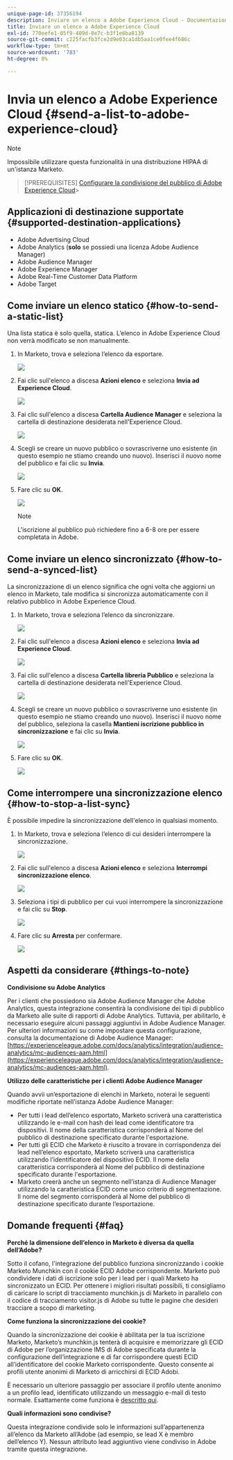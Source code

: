 ```yaml
---
unique-page-id: 37356194
description: Inviare un elenco a Adobe Experience Cloud - Documentazione Marketo - Documentazione del prodotto
title: Inviare un elenco a Adobe Experience Cloud
exl-id: 770eefe1-05f9-409d-8e7c-b3f1e6ba8139
source-git-commit: c225facfb3fce2d9e03ca1db5aa1ce0fee4f686c
workflow-type: tm+mt
source-wordcount: '783'
ht-degree: 0%

---
```


# Invia un elenco a Adobe Experience Cloud {#send-a-list-to-adobe-experience-cloud}

>[!NOTE]
>
>Impossibile utilizzare questa funzionalità in una distribuzione HIPAA di un&#39;istanza Marketo.

>[!PREREQUISITES]
[Configurare la condivisione del pubblico di Adobe Experience Cloud](/help/marketo/product-docs/core-marketo-concepts/miscellaneous/set-up-adobe-experience-cloud-audience-sharing.md)>
>

## Applicazioni di destinazione supportate {#supported-destination-applications}

* Adobe Advertising Cloud
* Adobe Analytics (**solo** se possiedi una licenza Adobe Audience Manager)
* Adobe Audience Manager
* Adobe Experience Manager
* Adobe Real-Time Customer Data Platform
* Adobe Target

## Come inviare un elenco statico {#how-to-send-a-static-list}

Una lista statica è solo quella, statica. L’elenco in Adobe Experience Cloud non verrà modificato se non manualmente.

1. In Marketo, trova e seleziona l’elenco da esportare.

   ![](assets/send-a-list-to-adobe-experience-cloud-1.png)

1. Fai clic sull&#39;elenco a discesa **Azioni elenco** e seleziona **Invia ad Experience Cloud**.

   ![](assets/send-a-list-to-adobe-experience-cloud-2.png)

1. Fai clic sull&#39;elenco a discesa **Cartella Audience Manager** e seleziona la cartella di destinazione desiderata nell&#39;Experience Cloud.

   ![](assets/send-a-list-to-adobe-experience-cloud-3.png)

1. Scegli se creare un nuovo pubblico o sovrascriverne uno esistente (in questo esempio ne stiamo creando uno nuovo). Inserisci il nuovo nome del pubblico e fai clic su **Invia**.

   ![](assets/send-a-list-to-adobe-experience-cloud-4.png)

1. Fare clic su **OK**.

   ![](assets/send-a-list-to-adobe-experience-cloud-5.png)

   >[!NOTE]
   L&#39;iscrizione al pubblico può richiedere fino a 6-8 ore per essere completata in Adobe.

## Come inviare un elenco sincronizzato {#how-to-send-a-synced-list}

La sincronizzazione di un elenco significa che ogni volta che aggiorni un elenco in Marketo, tale modifica si sincronizza automaticamente con il relativo pubblico in Adobe Experience Cloud.

1. In Marketo, trova e seleziona l’elenco da sincronizzare.

   ![](assets/send-a-list-to-adobe-experience-cloud-6.png)

1. Fai clic sull&#39;elenco a discesa **Azioni elenco** e seleziona **Invia ad Experience Cloud**.

   ![](assets/send-a-list-to-adobe-experience-cloud-7.png)

1. Fai clic sull&#39;elenco a discesa **Cartella libreria Pubblico** e seleziona la cartella di destinazione desiderata nell&#39;Experience Cloud.

   ![](assets/send-a-list-to-adobe-experience-cloud-8.png)

1. Scegli se creare un nuovo pubblico o sovrascriverne uno esistente (in questo esempio ne stiamo creando uno nuovo). Inserisci il nuovo nome del pubblico, seleziona la casella **Mantieni iscrizione pubblico in sincronizzazione** e fai clic su **Invia**.

   ![](assets/send-a-list-to-adobe-experience-cloud-9.png)

1. Fare clic su **OK**.

   ![](assets/send-a-list-to-adobe-experience-cloud-10.png)

## Come interrompere una sincronizzazione elenco {#how-to-stop-a-list-sync}

È possibile impedire la sincronizzazione dell&#39;elenco in qualsiasi momento.

1. In Marketo, trova e seleziona l’elenco di cui desideri interrompere la sincronizzazione.

   ![](assets/send-a-list-to-adobe-experience-cloud-11.png)

1. Fai clic sull&#39;elenco a discesa **Azioni elenco** e seleziona **Interrompi sincronizzazione elenco**.

   ![](assets/send-a-list-to-adobe-experience-cloud-12.png)

1. Seleziona i tipi di pubblico per cui vuoi interrompere la sincronizzazione e fai clic su **Stop**.

   ![](assets/send-a-list-to-adobe-experience-cloud-13.png)

1. Fare clic su **Arresta** per confermare.

   ![](assets/send-a-list-to-adobe-experience-cloud-14.png)

## Aspetti da considerare {#things-to-note}

**Condivisione su Adobe Analytics**

Per i clienti che possiedono sia Adobe Audience Manager che Adobe Analytics, questa integrazione consentirà la condivisione dei tipi di pubblico da Marketo alle suite di rapporti di Adobe Analytics. Tuttavia, per abilitarlo, è necessario eseguire alcuni passaggi aggiuntivi in Adobe Audience Manager. Per ulteriori informazioni su come impostare questa configurazione, consulta la documentazione di Adobe Audience Manager: [https://experienceleague.adobe.com/docs/analytics/integration/audience-analytics/mc-audiences-aam.html](https://experienceleague.adobe.com/docs/analytics/integration/audience-analytics/mc-audiences-aam.html).

**Utilizzo delle caratteristiche per i clienti Adobe Audience Manager**

Quando avvii un’esportazione di elenchi in Marketo, noterai le seguenti modifiche riportate nell’istanza Adobe Audience Manager:

* Per tutti i lead dell’elenco esportato, Marketo scriverà una caratteristica utilizzando le e-mail con hash dei lead come identificatore tra dispositivi. Il nome della caratteristica corrisponderà al Nome del pubblico di destinazione specificato durante l&#39;esportazione.
* Per tutti gli ECID che Marketo è riuscito a trovare in corrispondenza dei lead nell’elenco esportato, Marketo scriverà una caratteristica utilizzando l’identificatore del dispositivo ECID. Il nome della caratteristica corrisponderà al Nome del pubblico di destinazione specificato durante l&#39;esportazione.
* Marketo creerà anche un segmento nell’istanza di Audience Manager utilizzando la caratteristica ECID come unico criterio di segmentazione. Il nome del segmento corrisponderà al Nome del pubblico di destinazione specificato durante l’esportazione.

## Domande frequenti {#faq}

**Perché la dimensione dell’elenco in Marketo è diversa da quella dell’Adobe?**

Sotto il cofano, l&#39;integrazione del pubblico funziona sincronizzando i cookie Marketo Munchkin con il cookie ECID Adobe corrispondente. Marketo può condividere i dati di iscrizione solo per i lead per i quali Marketo ha sincronizzato un ECID. Per ottenere i migliori risultati possibili, ti consigliamo di caricare lo script di tracciamento munchkin.js di Marketo in parallelo con il codice di tracciamento visitor.js di Adobe su tutte le pagine che desideri tracciare a scopo di marketing.

**Come funziona la sincronizzazione dei cookie?**

Quando la sincronizzazione dei cookie è abilitata per la tua iscrizione Marketo, Marketo’s munchkin.js tenterà di acquisire e memorizzare gli ECID di Adobe per l’organizzazione IMS di Adobe specificata durante la configurazione dell’integrazione e di far corrispondere questi ECID all’identificatore del cookie Marketo corrispondente. Questo consente ai profili utente anonimi di Marketo di arricchirsi di ECID Adobi.

È necessario un ulteriore passaggio per associare il profilo utente anonimo a un profilo lead, identificato utilizzando un messaggio e-mail di testo normale. Esattamente come funziona è [descritto qui](/help/marketo/product-docs/reporting/basic-reporting/report-activity/tracking-anonymous-activity-and-people.md).

**Quali informazioni sono condivise?**

Questa integrazione condivide solo le informazioni sull’appartenenza all’elenco da Marketo all’Adobe (ad esempio, se lead X è membro dell’elenco Y). Nessun attributo lead aggiuntivo viene condiviso in Adobe tramite questa integrazione.
